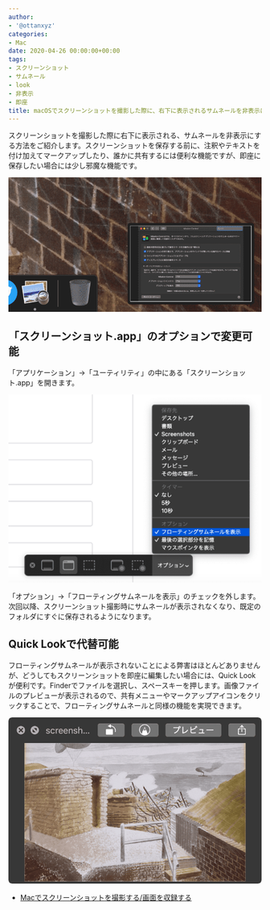 ```yaml
---
author:
- '@ottanxyz'
categories:
- Mac
date: 2020-04-26 00:00:00+00:00
tags:
- スクリーンショット
- サムネール
- look
- 非表示
- 即座
title: macOSでスクリーンショットを撮影した際に、右下に表示されるサムネールを非表示にする
---
```


スクリーンショットを撮影した際に右下に表示される、サムネールを非表示にする方法をご紹介します。スクリーンショットを保存する前に、注釈やテキストを付け加えてマークアップしたり、誰かに共有するには便利な機能ですが、即座に保存したい場合には少し邪魔な機能です。

![](screenshot-2020-03-09-22.52.56.png)

## 「スクリーンショット.app」のオプションで変更可能

「アプリケーション」→「ユーティリティ」の中にある「スクリーンショット.app」を開きます。

![](screenshot-2020-03-09-22.52.55.png)

「オプション」→「フローティングサムネールを表示」のチェックを外します。次回以降、スクリーンショット撮影時にサムネールが表示されなくなり、既定のフォルダにすぐに保存されるようになります。

## Quick Lookで代替可能

フローティングサムネールが表示されないことによる弊害はほとんどありませんが、どうしてもスクリーンショットを即座に編集したい場合には、Quick Lookが便利です。Finderでファイルを選択し、スペースキーを押します。画像ファイルのプレビューが表示されるので、共有メニューやマークアップアイコンをクリックすることで、フローティングサムネールと同様の機能を実現できます。

![](screenshot-2020-03-09-23.03.33.png)

* [Macでスクリーンショットを撮影する/画面を収録する](https://support.apple.com/ja-jp/guide/mac-help/mh26782/mac)

